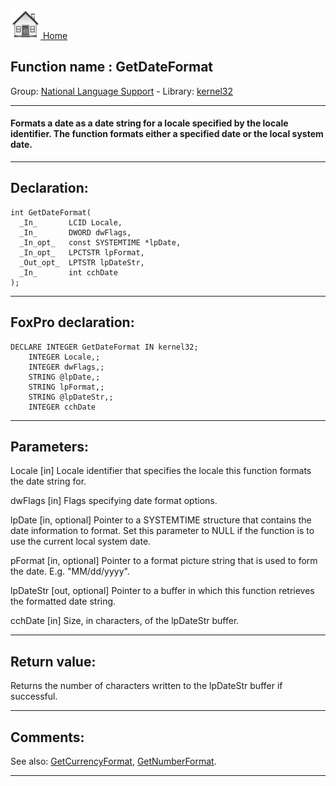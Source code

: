 [<img src="../../images/home.png"> Home ](https://github.com/VFPX/Win32API)  

## Function name : GetDateFormat
Group: [National Language Support](../../functions_group.md#National_Language_Support)  -  Library: [kernel32](../../Libraries.md#kernel32)  
***  


#### Formats a date as a date string for a locale specified by the locale identifier. The function formats either a specified date or the local system date.
***  


## Declaration:
```foxpro  
int GetDateFormat(
  _In_       LCID Locale,
  _In_       DWORD dwFlags,
  _In_opt_   const SYSTEMTIME *lpDate,
  _In_opt_   LPCTSTR lpFormat,
  _Out_opt_  LPTSTR lpDateStr,
  _In_       int cchDate
);  
```  
***  


## FoxPro declaration:
```foxpro  
DECLARE INTEGER GetDateFormat IN kernel32;
	INTEGER Locale,;
	INTEGER dwFlags,;
	STRING @lpDate,;
	STRING lpFormat,;
	STRING @lpDateStr,;
	INTEGER cchDate  
```  
***  


## Parameters:
Locale [in]
Locale identifier that specifies the locale this function formats the date string for.

dwFlags [in]
Flags specifying date format options.

lpDate [in, optional]
Pointer to a SYSTEMTIME structure that contains the date information to format. Set this parameter to NULL if the function is to use the current local system date.

pFormat [in, optional]
Pointer to a format picture string that is used to form the date. E.g. "MM/dd/yyyy".

lpDateStr [out, optional]
Pointer to a buffer in which this function retrieves the formatted date string.

cchDate [in]
Size, in characters, of the lpDateStr buffer.  
***  


## Return value:
Returns the number of characters written to the lpDateStr buffer if successful.   
***  


## Comments:
See also: [GetCurrencyFormat](../kernel32/GetCurrencyFormat.md), [GetNumberFormat](../kernel32/GetNumberFormat.md).  
  
***  

